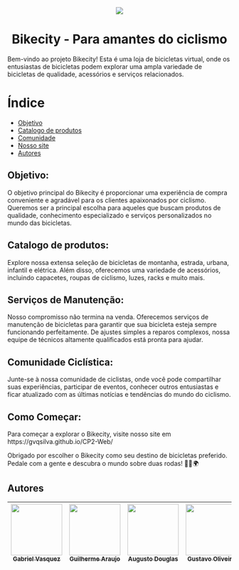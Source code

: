 <p align='center'>
  <img loading="lazy" src = "https://github.com/gvqsilva/CP2-Web/assets/110639916/a16df21b-d794-4ed6-a0a4-74afbf7747a4"</>
</p>
<h1 align="center">Bikecity - Para amantes do ciclismo</h1>
<p>Bem-vindo ao projeto Bikecity! Esta é uma loja de bicicletas virtual, onde os entusiastas de bicicletas podem explorar uma ampla variedade de bicicletas de qualidade, acessórios e serviços relacionados.</p>


# Índice
* [Objetivo](#objetivo)
* [Catalogo de produtos](#catalogo-de-produtos)
* [Comunidade](#comunidade)
* [Nosso site](#site)
* [Autores](#autores)


<h2 id="objetivo">Objetivo:</h2>
  O objetivo principal do Bikecity é proporcionar uma experiência de compra conveniente e agradável para os clientes apaixonados por ciclismo. Queremos ser a principal escolha para aqueles que buscam produtos de qualidade, conhecimento especializado e serviços personalizados no mundo das bicicletas.


<h2 id="Catalogo de produtos">Catalogo de produtos:</h2>
Explore nossa extensa seleção de bicicletas de montanha, estrada, urbana, infantil e elétrica. Além disso, oferecemos uma variedade de acessórios, incluindo capacetes, roupas de ciclismo, luzes, racks e muito mais.

<h2 id="serviços">Serviços de Manutenção:</h2>
Nosso compromisso não termina na venda. Oferecemos serviços de manutenção de bicicletas para garantir que sua bicicleta esteja sempre funcionando perfeitamente. De ajustes simples a reparos complexos, nossa equipe de técnicos altamente qualificados está pronta para ajudar.


<h2 id='comunidade'>Comunidade Ciclística:</h2>
Junte-se à nossa comunidade de ciclistas, onde você pode compartilhar suas experiências, participar de eventos, conhecer outros entusiastas e ficar atualizado com as últimas notícias e tendências do mundo do ciclismo.


<h2 id="site">Como Começar:</h2>
<p>Para começar a explorar o Bikecity, visite nosso site em https://gvqsilva.github.io/CP2-Web/ </p>
<p>Obrigado por escolher o Bikecity como seu destino de bicicletas preferido. Pedale com a gente e descubra o mundo sobre duas rodas! 🚴‍♂️🌍</p>

<h2 id="Autores">Autores</h2>

| [<img loading="lazy" src="https://github.com/gvqsilva/CP2-Edge/assets/110639916/d022ed18-0057-4944-9e00-db796c6d2e45" width=115><br><sub>Gabriel Vasquez</sub>](https://github.com/gvqsilva)  |  [<img loading="lazy" src="https://github.com/gvqsilva/CP2-Edge/assets/110639916/f26aa719-7ff8-47b7-8394-32c7b6e6ccf3" width=115><br><sub>Guilherme Araujo</sub>](https://github.com/guilhermearaujodec)  |  [<img loading="lazy" src="https://github.com/gvqsilva/CP2-Edge/assets/110639916/86514492-2b1e-4422-bdc0-0ec3c8be3dcc" width=115><br><sub>Augusto Douglas</sub>](https://github.com/gutomend)  |  [<img loading="lazy" src="https://github.com/gvqsilva/CP2-Edge/assets/110639916/4bb3084d-d1ff-4b49-ba37-96c8046f6e14" width=115><br><sub>Gustavo Oliveira</sub>](https://github.com/Gusta346) |
| :---: | :---: | :---: | :---: |
